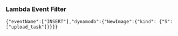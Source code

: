 ### Lambda Event Filter

`{"eventName":["INSERT"],"dynamodb":{"NewImage":{"kind": {"S":["upload_task"]}}}}`
